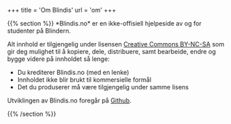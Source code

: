 +++
title = 'Om Blindis'
url = 'om'
+++

<div>
{{% section %}}
*Blindis.no* er en ikke-offisiell hjelpeside av og for studenter på Blindern.

Alt innhold er tilgjengelig under lisensen [Creative Commons BY-NC-SA](https://creativecommons.org/licenses/by-nc-sa/4.0/deed.no) som gir deg mulighet til å kopiere, dele, distribuere, samt bearbeide, endre og bygge videre på innholdet så lenge:

- Du krediterer Blindis.no (med en lenke)
- Innholdet ikke blir brukt til kommersielle formål
- Det du produserer må være tilgjengelig under samme lisens

Utviklingen av Blindis.no foregår på [Github](https://github.com/judofyr/blindis).

{{% /section %}}
</div>